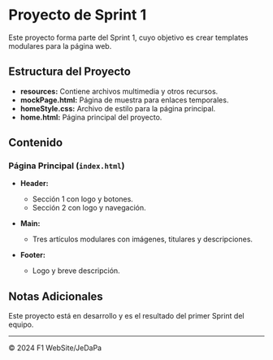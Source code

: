 # Proyecto de Sprint 1

Este proyecto forma parte del Sprint 1, cuyo objetivo es crear templates modulares para la página web.

## Estructura del Proyecto

- **resources:** Contiene archivos multimedia y otros recursos.
- **mockPage.html:** Página de muestra para enlaces temporales.
- **homeStyle.css:** Archivo de estilo para la página principal.
- **home.html:** Página principal del proyecto.

## Contenido

### Página Principal (`index.html`)

- **Header:**
  - Sección 1 con logo y botones.
  - Sección 2 con logo y navegación.

- **Main:**
  - Tres artículos modulares con imágenes, titulares y descripciones.
  
- **Footer:**
  - Logo y breve descripción.

## Notas Adicionales

Este proyecto está en desarrollo y es el resultado del primer Sprint del equipo.

---

© 2024 F1 WebSite/JeDaPa
